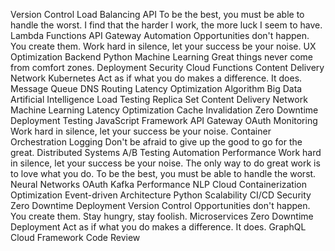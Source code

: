 Version Control Load Balancing API To be the best, you must be able to handle the worst. I find that the harder I work, the more luck I seem to have. Lambda Functions API Gateway Automation Opportunities don't happen. You create them. Work hard in silence, let your success be your noise. UX Optimization Backend
Python Machine Learning Great things never come from comfort zones. Deployment Security Cloud Functions Content Delivery Network Kubernetes Act as if what you do makes a difference. It does. Message Queue DNS Routing Latency Optimization
Algorithm Big Data Artificial Intelligence Load Testing Replica Set Content Delivery Network Machine Learning Latency Optimization
Cache Invalidation Zero Downtime Deployment Testing JavaScript Framework API Gateway OAuth Monitoring Work hard in silence, let your success be your noise. Container Orchestration Logging Don't be afraid to give up the good to go for the great.
Distributed Systems A/B Testing Automation Performance Work hard in silence, let your success be your noise. The only way to do great work is to love what you do.
To be the best, you must be able to handle the worst. Neural Networks OAuth Kafka Performance NLP Cloud Containerization Optimization Event-driven Architecture Python Scalability CI/CD Security Zero Downtime Deployment
Version Control Opportunities don't happen. You create them. Stay hungry, stay foolish. Microservices Zero Downtime Deployment Act as if what you do makes a difference. It does. GraphQL Cloud Framework Code Review
